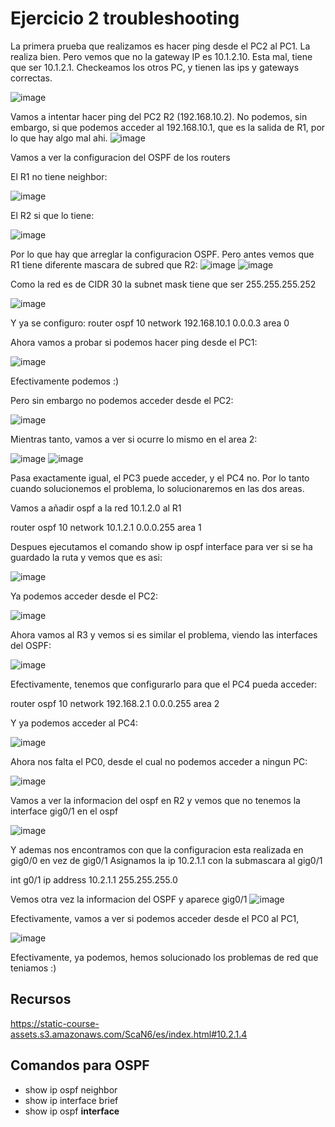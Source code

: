 # Ejercicio 2 troubleshooting

La primera prueba que realizamos es hacer ping desde el PC2 al PC1. La realiza bien.
Pero vemos que no la gateway IP es 10.1.2.10. Esta mal, tiene que ser 10.1.2.1.
Checkeamos los otros PC, y tienen las ips y gateways correctas.

![image](imagenes/ej2/PC2-GW.png)

Vamos a intentar hacer ping del PC2 R2 (192.168.10.2).
No podemos, sin embargo, si que podemos acceder al 192.168.10.1, que es la salida de R1, por lo que hay algo mal ahi.
![image](imagenes/ej2/PC2-timeout.png)

Vamos a ver la configuracion del OSPF de los routers

El R1 no tiene neighbor:

![image](imagenes/ej2/R1-No-neighbor.png)

El R2 si que lo tiene:

![image](imagenes/ej2/R2-Neighbor.png)


Por lo que hay que arreglar la configuracion OSPF.
Pero antes vemos que R1 tiene diferente mascara de subred que R2:
![image](imagenes/ej2/R1-subnet.png)
![image](imagenes/ej2/R2-subnet.png)

Como la red es de CIDR 30 la subnet mask tiene que ser 255.255.255.252

![image](imagenes/ej2/R1-subnet-success.png)

Y ya se configuro:
router ospf 10
network 192.168.10.1 0.0.0.3 area 0

Ahora vamos a probar si podemos hacer ping desde el PC1:

![image](imagenes/ej2/PC1-success-ping.png)

Efectivamente podemos :)

Pero sin embargo no podemos acceder desde el PC2:

![image](imagenes/ej2/PC2-ping-fail.png)

Mientras tanto, vamos a ver si ocurre lo mismo en el area 2:

![image](imagenes/ej2/PC3-ping-fail.png)
![image](imagenes/ej2/PC4-ping-fail.png)

Pasa exactamente igual, el PC3 puede acceder, y el PC4 no.
Por lo tanto cuando solucionemos el problema, lo solucionaremos en las dos areas.

Vamos a añadir ospf a la red 10.1.2.0 al R1

router ospf 10
network 10.1.2.1 0.0.0.255 area 1

Despues ejecutamos el comando show ip ospf interface para ver si se ha guardado la ruta y vemos que es asi:

![image](imagenes/ej2/R1-info.png)


Ya podemos acceder desde el PC2:

![image](imagenes/ej2/PC2-ping-success.png)

Ahora vamos al R3 y vemos si es similar el problema, viendo las interfaces del OSPF:

![image](imagenes/ej2/R3-ospf-interfaces.png)

Efectivamente, tenemos que configurarlo para que el PC4 pueda acceder:

router ospf 10
network 192.168.2.1 0.0.0.255 area 2

Y ya podemos acceder al PC4:

![image](imagenes/ej2/PC4-ping-success.png)


Ahora nos falta el PC0, desde el cual no podemos acceder a ningun PC:

![image](imagenes/ej2/PC4-ping-success.png)

Vamos a ver la informacion del ospf en R2 y vemos que no tenemos la interface gig0/1 en el ospf

![image](imagenes/ej2/R2-ospf-interfaces.png)

Y ademas nos encontramos con que la configuracion esta realizada en gig0/0 en vez de gig0/1
Asignamos la ip 10.2.1.1 con la submascara al gig0/1

int g0/1
ip address 10.2.1.1 255.255.255.0

Vemos otra vez la informacion del OSPF y aparece gig0/1
![image](imagenes/ej2/R2-ospf-interfaces-2.png)

Efectivamente, vamos a ver si podemos acceder desde el PC0 al PC1, 

![image](imagenes/ej2/PC0-ping-success.png)

Efectivamente, ya podemos, hemos solucionado los problemas de red que teniamos :)



## Recursos
https://static-course-assets.s3.amazonaws.com/ScaN6/es/index.html#10.2.1.4

## Comandos para OSPF
- show ip ospf neighbor
- show ip interface brief
- show ip ospf **interface**